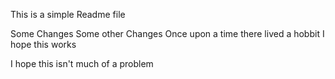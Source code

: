 This is a simple Readme file

Some Changes
Some other Changes
Once upon a time there lived a hobbit
I hope this works

I hope this isn't much of a problem